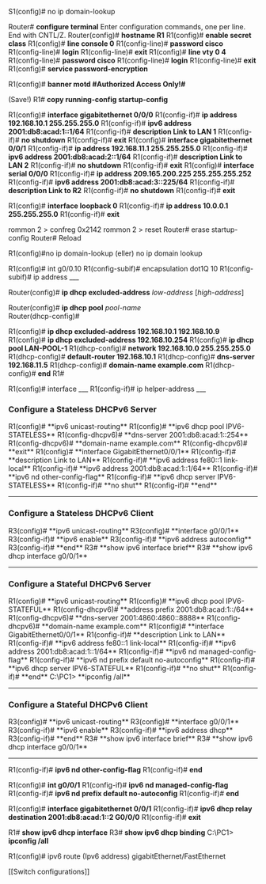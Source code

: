 S1(config)# no ip domain-lookup

Router# **configure terminal**
Enter configuration commands, one per line. End with CNTL/Z. 
Router(config)# **hostname R1** 
R1(config)# **enable secret class** 
R1(config)# **line console 0** 
R1(config-line)# **password cisco** 
R1(config-line)# **login** 
R1(config-line)# **exit** 
R1(config)# **line vty 0 4** 
R1(config-line)# **password cisco** 
R1(config-line)# **login** 
R1(config-line)# **exit** 
R1(config)# **service password-encryption** 


R1(config)# **banner motd #Authorized Access Only!#**

(Save!)
R1# **copy running-config startup-config**


R1(config)# **interface gigabitethernet 0/0/0** 
R1(config-if)# **ip address 192.168.10.1 255.255.255.0** 
R1(config-if)# **ipv6 address 2001:db8:acad:1::1/64** 
R1(config-if)# **description Link to LAN 1** 
R1(config-if)# **no shutdown** 
R1(config-if)# **exit** 
R1(config)# **interface gigabitethernet 0/0/1** 
R1(config-if)# **ip address 192.168.11.1 255.255.255.0** 
R1(config-if)# **ipv6 address 2001:db8:acad:2::1/64** 
R1(config-if)# **description Link to LAN 2** 
R1(config-if)# **no shutdown** 
R1(config-if)# **exit** 
R1(config)# **interface serial 0/0/0** 
R1(config-if)# **ip address 209.165.200.225 255.255.255.252** 
R1(config-if)# **ipv6 address 2001:db8:acad:3::225/64** 
R1(config-if)# **description Link to R2** 
R1(config-if)# **no shutdown** 
R1(config-if)# **exit** 


R1(config)# **interface loopback 0** 
R1(config-if)# **ip address 10.0.0.1 255.255.255.0** 
R1(config-if)# **exit**


rommon 2 > confreg 0x2142
rommon 2 > reset
Router# erase startup-config
Router# Reload

R1(config)#no ip domain-lookup (eller) no ip domain lookup

R1(config)# int g0/0.10
R1(config-subif)# encapsulation dot1Q 10
R1(config-subif)# ip address ___


Router(config)# **ip dhcp excluded-address** _low-address_ [_high-address_]

Router(config)# **ip dhcp pool** _pool-name_  
Router(dhcp-config)#

R1(config)# **ip dhcp excluded-address 192.168.10.1 192.168.10.9**
R1(config)# **ip dhcp excluded-address 192.168.10.254** 
R1(config)# **ip dhcp pool LAN-POOL-1** 
R1(dhcp-config)# **network 192.168.10.0 255.255.255.0** 
R1(dhcp-config)# **default-router 192.168.10.1** 
R1(dhcp-config)# **dns-server 192.168.11.5** 
R1(dhcp-config)# **domain-name example.com** 
R1(dhcp-config)# **end** 
R1#

R1(config)# interface ___
R1(config-if)# ip helper-address ___

<H3>Configure a Stateless DHCPv6 Server</H3>
R1(config)# **ipv6 unicast-routing**
R1(config)# **ipv6 dhcp pool IPV6-STATELESS** 
R1(config-dhcpv6)# **dns-server 2001:db8:acad:1::254** 
R1(config-dhcpv6)# **domain-name example.com** 
R1(config-dhcpv6)# **exit** 
R1(config)# **interface GigabitEthernet0/0/1** 
R1(config-if)# **description Link to LAN** 
R1(config-if)# **ipv6 address fe80::1 link-local** 
R1(config-if)# **ipv6 address 2001:db8:acad:1::1/64** 
R1(config-if)# **ipv6 nd other-config-flag** 
R1(config-if)# **ipv6 dhcp server IPV6-STATELESS** 
R1(config-if)# **no shut** 
R1(config-if)# **end**

-------------------------------------------------------------------------------
<H3>Configure a Stateless DHCPv6 Client</H3>
R3(config)# **ipv6 unicast-routing**
R3(config)# **interface g0/0/1** 
R3(config-if)# **ipv6 enable**
R3(config-if)# **ipv6 address autoconfig** 
R3(config-if)# **end**
R3# **show ipv6 interface brief**
R3# **show ipv6 dhcp interface g0/0/1**

-------------------------------------------------------------------------------
<H3>Configure a Stateful DHCPv6 Server</H3>
R1(config)# **ipv6 unicast-routing**
R1(config)# **ipv6 dhcp pool IPV6-STATEFUL**
R1(config-dhcpv6)# **address prefix 2001:db8:acad:1::/64** 
R1(config-dhcpv6)# **dns-server 2001:4860:4860::8888** 
R1(config-dhcpv6)# **domain-name example.com**
R1(config)# **interface GigabitEthernet0/0/1** 
R1(config-if)# **description Link to LAN** 
R1(config-if)# **ipv6 address fe80::1 link-local** 
R1(config-if)# **ipv6 address 2001:db8:acad:1::1/64** 
R1(config-if)# **ipv6 nd managed-config-flag** 
R1(config-if)# **ipv6 nd prefix default no-autoconfig** 
R1(config-if)# **ipv6 dhcp server IPV6-STATEFUL** 
R1(config-if)# **no shut** 
R1(config-if)# **end**
C:\PC1> **ipconfig /all**

-------------------------------------------------------------------------------
<H3>Configure a Stateful DHCPv6 Client</H3>
R3(config)# **ipv6 unicast-routing**
R3(config)# **interface g0/0/1** 
R3(config-if)# **ipv6 enable**
R3(config-if)# **ipv6 address dhcp** 
R3(config-if)# **end**
R3# **show ipv6 interface brief**
R3# **show ipv6 dhcp interface g0/0/1**

-------------------------------------------------------------------------------

R1(config-if)# **ipv6 nd other-config-flag** 
R1(config-if)# **end**

R1(config)# **int g0/0/1** 
R1(config-if)# **ipv6 nd managed-config-flag** 
R1(config-if)# **ipv6 nd prefix default no-autoconfig** 
R1(config-if)# **end**

R1(config)# **interface gigabitethernet 0/0/1** 
R1(config-if)# **ipv6 dhcp relay destination 2001:db8:acad:1::2 G0/0/0** 
R1(config-if)# **exit**

R1# **show ipv6 dhcp interface**
R3# **show ipv6 dhcp binding**
C:\PC1> **ipconfig /all**

R1(config)# ipv6 route (Ipv6 address) gigabitEthernet/FastEthernet







[[Switch configurations]]